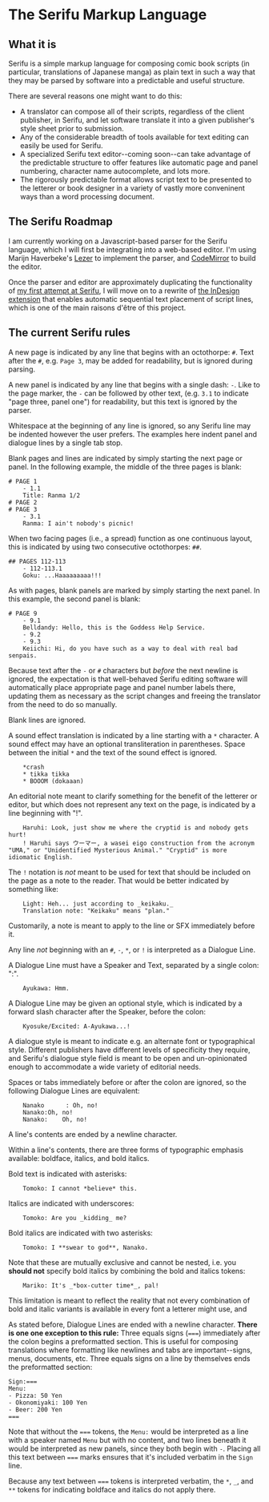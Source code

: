 # The Serifu Markup Language

## What it is

Serifu is a simple markup language for composing comic book scripts (in particular, translations of Japanese manga) as plain text in such a way that they may be parsed by software into a predictable and useful structure.

There are several reasons one might want to do this:

- A translator can compose all of their scripts, regardless of the client publisher, in Serifu, and let software translate it into a given publisher's style sheet prior to submission.
- Any of the considerable breadth of tools available for text editing can easily be used for Serifu.
- A specialized Serifu text editor--coming soon--can take advantage of the predictable structure to offer features like automatic page and panel numbering, character name autocomplete, and lots more.
- The rigorously predictable format allows script text to be presented to the letterer or book designer in a variety of vastly more conveninent ways than a word processing document.

## The Serifu Roadmap

I am currently working on a Javascript-based parser for the Serifu language, which I will first be integrating into a web-based editor. I'm using Marijn Haverbeke's [Lezer](https://lezer.codemirror.net) to implement the parser, and [CodeMirror](https://codemirror.net/6/) to build the editor.

Once the parser and editor are approximately duplicating the functionality of [my first attempt at Serifu](https://serifu-prototype.glitch.me), I will move on to a rewrite of [the InDesign extension](https://www.youtube.com/watch?v=yGyYkDYovlY) that enables automatic sequential text placement of script lines, which is one of the main raisons d'être of this project.

## The current Serifu rules

A new page is indicated by any line that begins with an octothorpe: `#`. Text after the `#`, e.g. `Page 3`, may be added for readability, but is ignored during parsing.

A new panel is indicated by any line that begins with a single dash: `-`. Like to the page marker, the `-` can be followed by other text, (e.g. `3.1` to indicate "page three, panel one") for readability, but this text is ignored by the parser.

Whitespace at the beginning of any line is ignored, so any Serifu line may be indented however the user prefers. The examples here indent panel and dialogue lines by a single tab stop.

Blank pages and lines are indicated by simply starting the next page or panel. In the following example, the middle of the three pages is blank:

    # PAGE 1
    	- 1.1
    	Title: Ranma 1/2
    # PAGE 2
    # PAGE 3
    	- 3.1
    	Ranma: I ain't nobody's picnic!

When two facing pages (i.e., a spread) function as one continuous layout, this is indicated by using two consecutive octothorpes: `##`.

    ## PAGES 112-113
    	- 112-113.1
    	Goku: ...Haaaaaaaaa!!!

As with pages, blank panels are marked by simply starting the next panel. In this example, the second panel is blank:

    # PAGE 9
    	- 9.1
    	Belldandy: Hello, this is the Goddess Help Service.
    	- 9.2
    	- 9.3
    	Keiichi: Hi, do you have such as a way to deal with real bad senpais.

Because text after the `-` or `#` characters but _before_ the next newline is ignored, the expectation is that well-behaved Serifu editing software will automatically place appropriate page and panel number labels there, updating them as necessary as the script changes and freeing the translator from the need to do so manually.

Blank lines are ignored.

A sound effect translation is indicated by a line starting with a `*` character. A sound effect may have an optional transliteration in parentheses. Space between the initial `*` and the text of the sound effect is ignored.

    	*crash
    	* tikka tikka
    	* BOOOM (dokaaan)

An editorial note meant to clarify something for the benefit of the letterer or editor, but which does not represent any text on the page, is indicated by a line beginning with "!".

    	Haruhi: Look, just show me where the cryptid is and nobody gets hurt!
    	! Haruhi says ウーマー, a wasei eigo construction from the acronym "UMA," or "Unidentified Mysterious Animal." "Cryptid" is more idiomatic English.

The `!` notation is _not_ meant to be used for text that should be included on the page as a note to the reader. That would be better indicated by something like:

    	Light: Heh... just according to _keikaku._
    	Translation note: "Keikaku" means "plan."

Customarily, a note is meant to apply to the line or SFX immediately before it.

Any line _not_ beginning with an `#`, `-`, `*`, or `!` is interpreted as a Dialogue Line.

A Dialogue Line must have a Speaker and Text, separated by a single colon: ":".

    	Ayukawa: Hmm.

A Dialogue Line may be given an optional style, which is indicated by a forward slash character after the Speaker, before the colon:

    	Kyosuke/Excited: A-Ayukawa...!

A dialogue style is meant to indicate e.g. an alternate font or typographical style. Different publishers have different levels of specificity they require, and Serifu's dialogue style field is meant to be open and un-opinionated enough to accommodate a wide variety of editorial needs.

Spaces or tabs immediately before or after the colon are ignored, so the following Dialogue Lines are equivalent:

    	Nanako      : Oh, no!
    	Nanako:Oh, no!
    	Nanako:    Oh, no!

A line's contents are ended by a newline character.

Within a line's contents, there are three forms of typographic emphasis available: boldface, italics, and bold italics.

Bold text is indicated with asterisks:

    	Tomoko: I cannot *believe* this.

Italics are indicated with underscores:

    	Tomoko: Are you _kidding_ me?

Bold italics are indicated with two asterisks:

    	Tomoko: I **swear to god**, Nanako.

Note that these are mutually exclusive and cannot be nested, i.e. you **should not** specify bold italics by combining the bold and italics tokens:

    	Mariko: It's _*box-cutter time*_, pal!

This limitation is meant to reflect the reality that not every combination of bold and italic variants is available in every font a letterer might use, and

As stated before, Dialogue Lines are ended with a newline character. **There is one one exception to this rule:** Three equals signs (`===`) immediately after the colon begins a preformatted section. This is useful for composing translations where formatting like newlines and tabs are important--signs, menus, documents, etc. Three equals signs on a line by themselves ends the preformatted section:

    Sign:===
    Menu:
    - Pizza: 50 Yen
    - Okonomiyaki: 100 Yen
    - Beer: 200 Yen
    ===

Note that without the `===` tokens, the `Menu:` would be interpreted as a line with a speaker named `Menu` but with no content, and two lines beneath it would be interpreted as new panels, since they both begin with `-`. Placing all this text between `===` marks ensures that it's included verbatim in the `Sign` line.

Because any text between `===` tokens is interpreted verbatim, the `*`, `_`, and `**` tokens for indicating boldface and italics do not apply there.
